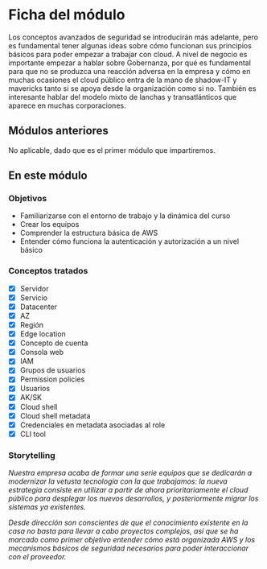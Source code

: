 # Ficha del módulo

Los conceptos avanzados de seguridad se introducirán más adelante, pero es fundamental tener algunas ideas sobre cómo funcionan sus principios básicos para poder empezar a trabajar con cloud. A nivel de negocio es importante empezar a hablar sobre Gobernanza, por qué es fundamental para que no se produzca una reacción adversa en la empresa y cómo en muchas ocasiones el cloud público entra de la mano de shadow-IT y mavericks tanto si se apoya desde la organización como si no. También es interesante hablar del modelo mixto de lanchas y transatlánticos que aparece en muchas corporaciones.

## Módulos anteriores

No aplicable, dado que es el primer módulo que impartiremos.

## En este módulo

### Objetivos

* Familiarizarse con el entorno de trabajo y la dinámica del curso
* Crear los equipos
* Comprender la estructura básica de AWS
* Entender cómo funciona la autenticación y autorización a un nivel básico

### Conceptos tratados

- [x] Servidor
- [x] Servicio
- [x] Datacenter
- [x] AZ
- [x] Región
- [x] Edge location
- [x] Concepto de cuenta
- [x] Consola web
- [x] IAM
- [x] Grupos de usuarios
- [x] Permission policies
- [x] Usuarios
- [x] AK/SK
- [x] Cloud shell
- [x] Cloud shell metadata
- [x] Credenciales en metadata asociadas al role
- [x] CLI tool

### Storytelling

*Nuestra empresa acaba de formar una serie equipos que se dedicarán a modernizar la vetusta
tecnología con la que trabajamos: la nueva estrategia consiste en utilizar a partir de ahora
prioritariamente el cloud público para desplegar los nuevos desarrollos, y posteriormente
migrar los sistemas ya existentes.*

*Desde dirección son conscientes de que el conocimiento existente en la casa no basta para
llevar a cabo proyectos complejos, así que se ha marcado como primer objetivo entender cómo
está organizada AWS y los mecanismos básicos de seguridad necesarios para poder interaccionar
con el proveedor.*


